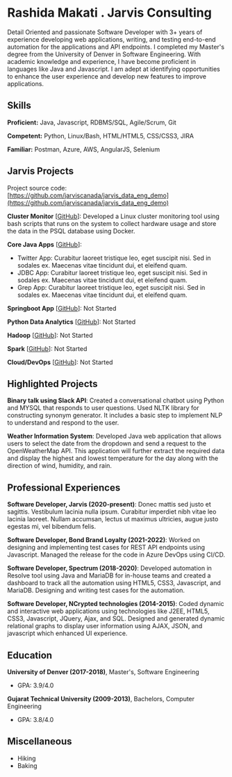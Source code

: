 # Rashida Makati . Jarvis Consulting

Detail Oriented and passionate Software Developer with 3+ years of experience developing web applications, 
writing, and testing end-to-end automation for the applications 
and API endpoints. I completed my Master's degree from the 
University of Denver in Software Engineering. 
With academic knowledge and experience, I have become proficient in languages like Java and Javascript. 
I am adept at identifying opportunities to enhance the user 
experience and develop new features to improve applications.

## Skills

**Proficient:** Java, Javascript, RDBMS/SQL, Agile/Scrum, Git

**Competent:** Python, Linux/Bash, HTML/HTML5, CSS/CSS3, JIRA

**Familiar:** Postman, Azure, AWS, AngularJS, Selenium

## Jarvis Projects

Project source code: [https://github.com/jarviscanada/jarvis_data_eng_demo](https://github.com/jarviscanada/jarvis_data_eng_demo)


**Cluster Monitor** [[GitHub](https://github.com/jarviscanada/jarvis_data_eng_demo/tree/master/linux_sql)]: Developed a Linux cluster monitoring tool using bash 
scripts that runs on the system to collect hardware usage and 
store the data in the PSQL database using Docker.

**Core Java Apps** [[GitHub](https://github.com/jarviscanada/jarvis_data_eng_demo/tree/master/core_java)]:
      
  - Twitter App: Curabitur laoreet tristique leo, eget suscipit nisi. Sed in sodales ex. Maecenas vitae tincidunt dui, et eleifend quam.
  - JDBC App: Curabitur laoreet tristique leo, eget suscipit nisi. Sed in sodales ex. Maecenas vitae tincidunt dui, et eleifend quam.
  - Grep App: Curabitur laoreet tristique leo, eget suscipit nisi. Sed in sodales ex. Maecenas vitae tincidunt dui, et eleifend quam.

**Springboot App** [[GitHub](https://github.com/jarviscanada/jarvis_data_eng_demo/tree/master/springboot)]: Not Started

**Python Data Analytics** [[GitHub](https://github.com/jarviscanada/jarvis_data_eng_demo/tree/master/python_data_anlytics)]: Not Started

**Hadoop** [[GitHub](https://github.com/jarviscanada/jarvis_data_eng_demo/tree/master/hadoop)]: Not Started

**Spark** [[GitHub](https://github.com/jarviscanada/jarvis_data_eng_demo/tree/master/spark)]: Not Started

**Cloud/DevOps** [[GitHub](https://github.com/jarviscanada/jarvis_data_eng_demo/tree/master/cloud_devops)]: Not Started


## Highlighted Projects
**Binary talk using Slack API**: Created a conversational chatbot using Python and MYSQL that responds to user questions. Used NLTK library for constructing synonym generator. It includes a basic step to implement NLP to understand and respond to the user.

**Weather Information System**: Developed Java web application that allows users to select the date from the dropdown and send a request to the OpenWeatherMap API. This application will further extract the required data and display the highest and lowest temperature for the day along with the direction of wind, humidity, and rain.


## Professional Experiences

**Software Developer, Jarvis (2020-present)**: Donec mattis sed justo et sagittis. Vestibulum lacinia nulla ipsum. Curabitur imperdiet nibh vitae leo lacinia laoreet. Nullam accumsan, lectus ut maximus ultricies, augue justo egestas mi, vel bibendum felis.

**Software Developer, Bond Brand Loyalty (2021-2022)**: Worked on designing and implementing test cases for REST API endpoints using Javascript. Managed the release for the code in Azure DevOps using CI/CD.

**Software Developer, Spectrum (2018-2020)**: Developed automation in Resolve tool using Java and MariaDB for in-house teams and created a dashboard to track all the automation using HTML5, CSS3, Javascript, and MariaDB. Designing and writing test cases for the automation.

**Software Developer, NCrypted technologies (2014-2015)**: Coded dynamic and interactive web applications using technologies like J2EE, HTML5, CSS3, Javascript, JQuery, Ajax, and SQL. Designed and generated dynamic relational graphs to display user information using AJAX, JSON, and javascript which enhanced UI experience.


## Education
**University of Denver (2017-2018)**, Master's, Software Engineering
- GPA: 3.9/4.0

**Gujarat Technical University (2009-2013)**, Bachelors, Computer Engineering
- GPA: 3.8/4.0


## Miscellaneous
- Hiking
- Baking